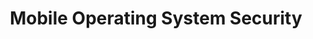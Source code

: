 ---
title: Mobile Operating System Security
layout: questions
parent: Questions
grand_parent: CompTIA A+ 220-1102 (Core 2)
permalink: /education/comptia/a-plus/core-two/questions/mobile-os-system-security/
has_children: false
questions:
    - question: "What two types of biometric authentication mechanism are supported on smartphones?"
      answer: ""
    - question: "True or false? Updates are not necessary for iOS devices because the OS is closed source."
      answer: ""
    - question: "A company wants to minimize the number of devices and mobile OS versions that it must support but allow use of a device by employees for personal email and social networking. What mobile deployment model is the best fit for these requirements?"
      answer: ""
    - question: "The marketing department has refitted a kitchen area and provisioned several smart appliances for employee use. Should the IT department have been consulted first?"
      answer: ""
---